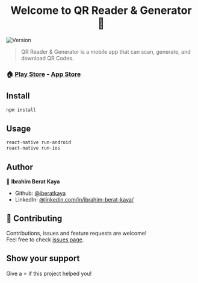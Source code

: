 <h1 align="center">Welcome to QR Reader & Generator 👋</h1>
<p>
  <img alt="Version" src="https://img.shields.io/badge/version-0.6.3-blue.svg?cacheSeconds=2592000" />
</p>

> QR Reader & Generator is a mobile app that can scan, generate, and download QR Codes.

### 🏠 [Play Store](https://play.google.com/store/apps/details?id=com.kaya.qr_reader_and_generator) - [App Store](https://apps.apple.com/us/app/qr-reader-generator/id1498310082)

## Install

```sh
npm install
```

## Usage

```sh
react-native run-android
react-native run-ios
```

## Author

👤 **Ibrahim Berat Kaya**

* Github: [@iberatkaya](https://github.com/iberatkaya)
* LinkedIn: [@linkedin.com/in/ibrahim-berat-kaya/](https://linkedin.com/in/ibrahim-berat-kaya)

## 🤝 Contributing

Contributions, issues and feature requests are welcome!<br />Feel free to check [issues page](https://github.com/iberatkaya/QR-Reader-Generator/issues). 

## Show your support

Give a ⭐️ if this project helped you!
